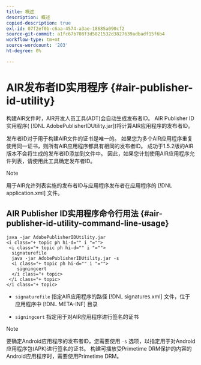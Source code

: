 ```yaml
---
title: 概述
description: 概述
copied-description: true
exl-id: 07f2ef0b-c6aa-4574-a3ae-18685a090cf2
source-git-commit: a1fc67b708f3d5821532d3827639adbadf15f6b4
workflow-type: tm+mt
source-wordcount: '203'
ht-degree: 0%

---
```


# AIR发布者ID实用程序 {#air-publisher-id-utility}

构建AIR文件时，AIR开发人员工具(ADT)会自动生成发布者ID。 AIR Publisher ID实用程序( [!DNL AdobePublisherIDUtility.jar])将计算AIR应用程序的发布者ID。

发布者ID对于用于构建AIR文件的证书是唯一的。 如果您为多个AIR应用程序重复使用同一证书，则所有AIR应用程序都具有相同的发布者ID。 成功于1.5.2版的AIR版本不会将生成的发布者ID添加到文件中。 因此，如果您计划使用AIR应用程序允许列表，请使用此工具确定发布者ID。

>[!NOTE]
>
>用于AIR允许列表实施的发布者ID与应用程序发布者在应用程序的 [!DNL application.xml] 文件。

## AIR Publisher ID实用程序命令行用法 {#air-publisher-id-utility-command-line-usage}

```
java -jar AdobePublisherIDUtility.jar 
<i class="+ topic ph hi-d="" i "="">
 <i class="+ topic ph hi-d="" i "="">
  signaturefile 
  java -jar AdobePublisherIDUtility.jar -s 
  <i class="+ topic ph hi-d="" i "="">
    signingcert
  </i class="+ topic>
 </i class="+ topic>
</i class="+ topic>
```

* `signaturefile` 指定AIR应用程序的路径 [!DNL signatures.xml] 文件，位于应用程序中 [!DNL META-INF] 目录

* `signingcert` 指定用于对AIR应用程序进行签名的证书

>[!NOTE]
>
>要确定Android应用程序的发布者ID，您需要使用 `-s` 选项，以指定用于对Android应用程序包(APK)进行签名的证书。 构建可播放受Primetime DRM保护的内容的Android应用程序时，需要使用Primetime DRM。

